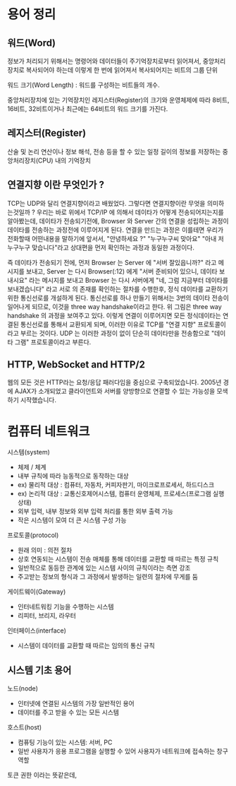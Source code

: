 # 용어 정리

## 워드(Word)

정보가 처리되기 위해서는 명령어와 데이터들이 주기억장치로부터 읽어져서, 중앙처리장치로 복사되어야 하는데 이렇게 한 번에 읽어져서 복사되어지는 비트의 그룹 단위

워드 크기(Word Length) : 워드를 구성하는 비트들의 개수.

중앙처리장치에 있는 기억장치인 레지스터(Register)의 크기와 운영체제에 따라 8비트, 16비트, 32비트이거나 최근에는 64비트의 워드 크기를 가진다.

## 레지스터(Register)

산술 및 논리 연산이나 정보 해석, 전송 등을 할 수 있는 일정 길이의 정보를 저장하는 중앙처리장치(CPU) 내의 기억장치

## 연결지향 이란 무엇인가 ?

TCP는 UDP와 달리 연결지향이라고 배웠었다. 그렇다면 연결지향이란 무엇을 의미하는것일까 ? 우리는 바로 위에서 TCP/IP 에 의해서 데이타가 어떻게 전송되어지는지를 알아봤는데, 데이타가 전송되기전에, Browser 와 Server 간의 연결을 성립하는 과정이 데이타를 전송하는 과정전에 이루어지게 된다. 연결을 만드는 과정은 이를테면 우리가 전화할때 어떤내용을 말하기에 앞서서, "안녕하세요 ?" "누구누구씨 맞아요" "아내 저 누구누구 맞습니다"라고 상대편을 먼저 확인하는 과정과 동일한 과정이다.

즉 데이타가 전송되기 전에, 먼저 Browser 는 Server 에 "서버 잘있읍니까?" 라고 메시지를 보내고, Server 는 다시 Browser(:12) 에게 "서버 준비되어 있으니, 데이타 보내시요" 라는 메시지를 보내고 Browser 는 다시 서버에게 "네, 그럼 지금부터 데이타를 보내겠습니다" 라고 서로 의 존재를 확인하는 절차를 수행한후, 정식 데이타를 교환하기 위한 통신선로를 개설하게 된다. 통신선로를 하나 만들기 위해서는 3번의 데이타 전송이 일어나게 되므로, 이것을 three way handshake이라고 한다. 위 그림은 three way handshake 의 과정을 보여주고 있다.
이렇게 연결이 이루어지면 모든 정식데이타는 연결된 통신선로를 통해서 교환되게 되며, 이러한 이유로 TCP를 "연결 지향" 프로토콜이라고 부르는 것이다. UDP 는 이러한 과정이 없이 단순히 데이타만을 전송함으로 "데이타 그램" 프로토콜이라고 부른다.

## HTTP, WebSocket and HTTP/2

웹의 모든 것은 HTTP라는 요청/응답 패러다임을 중심으로 구축되었습니다.
2005년 경에 AJAX가 소개되었고 클라이언트와 서버를 양방향으로 연결할 수 있는 가능성을 모색하기 시작했습니다.

# 컴퓨터 네트워크

시스템(system)

- 체제 / 체계
- 내부 규칙에 따라 능동적으로 동작하는 대상
- ex) 물리적 대상 : 컴퓨터, 자동차, 커피자판기, 마이크로프로세서, 하드디스크
- ex) 논리적 대상 : 교통신호제어시스템, 컴퓨터 운영체제, 프로세스(프로그램 실행 상태)
- 외부 입력, 내부 정보와 외부 입력 처리를 통한 외부 출력 가능
- 작은 시스템이 모여 더 큰 시스템 구성 가능

프로토콜(protocol)

- 원래 의미 : 의전 절차
- 상호 연동되는 시스템이 전송 매체를 통해 데이터를 교환할 때 따르는 특정 규칙
- 일반적으로 동등한 관계에 있는 시스템 사이의 규칙이라는 측면 강조
- 주고받는 정보의 형식과 그 과정에서 발생하는 일련의 절차에 무게를 둠

게이트웨이(Gateway)

- 인터네트워킹 기능을 수행하는 시스템
- 리피터, 브리지, 라우터

인터페이스(interface)

- 시스템이 데이터를 교환할 때 따르는 임의의 통신 규칙

## 시스템 기초 용어

노드(node)

- 인터넷에 연결된 시스템의 가장 일반적인 용어
- 데이터를 주고 받을 수 있는 모든 시스템

호스트(host)

- 컴퓨팅 기능이 있는 시스템: 서버, PC
- 일반 사용자가 응용 프로그램을 실행할 수 있어 사용자가 네트워크에 접속하는 창구 역할

토큰
권한 이라는 뜻같은데,
